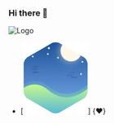 ### Hi there 👋

<!-- avatar: /images/favicon.ico -->
<img align="left">
<img src="images/favicon.ico" alt="Logo" width="80" height="80">

- [![art](images/logo.png)]
{♥️}


<!--
**kylinpy/kylinpy** is a ✨ _special_ ✨ repository because its `README.md` (this file) appears on your GitHub profile.

Here are some ideas to get you started:

- 🔭 I’m currently working on ...
- 🌱 I’m currently learning ...
- 👯 I’m looking to collaborate on ...
- 🤔 I’m looking for help with ...
- 💬 Ask me about ...
- 📫 How to reach me: ...
- 😄 Pronouns: ...
- ⚡ Fun fact: ...
-->
